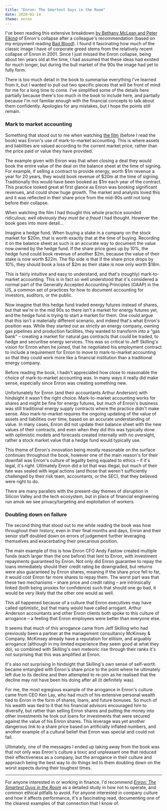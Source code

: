 ```yaml
---
title: "Enron: The Smartest Guys in the Room"
date: 2020-01-14
theme: enron
---
```


I've been reading this extensive breakdown [by Bethany McLean and Peter
Elkind][enron-link] of Enron's collapse after a colleague's recommendation
(based on my enjoyment reading [Bad Blood][bad-blood-link]). I found it
fascinating how much of the classic image I have of corporate greed stems from
the relatively recent collapse of Enron in 2001. Since I just missed the Enron
collapse, being about ten years old at the time, I had assumed that these ideas
had existed for much longer, but during the bull market of the 90s the image had
yet to fully form.

There is too much detail in the book to summarise everything I've learned from
it, but I wanted to pull out two specific pieces that will be front of mind for
me for a long time to come. I've simplified some of the details here partially
because there's too much in the book to include here, and partially because I'm
not familiar enough with the financial concepts to talk about them confidently.
Apologies for any mistakes, but I hope the points still remain.

### Mark to market accounting

Something that stood out to me when watching [the film][enron-film-link] (before
I read the book) was Enron's use of mark-to-market accounting. This is
where assets and liabilities are valued according to the current market price,
rather than the price paid or value they have provided.

The example given with Enron was that when closing a deal they would book the
entire value of the deal on the balance sheet at the time of signing. For
example, if selling a contract to provide energy, worth $1m revenue a year for
20 years, they would book revenue of $20m at the time of signing. Traditionally
this would have been booked as \$1m each year of the contract. This practice
looked great at first glance as Enron was booking significant revenues, and
could show huge growth. The market and analysts loved this and it was reflected
in their share price from the mid-90s until not long before their collapse.

When watching the film I had thought this whole practice sounded ridiculous;
_well obviously they must be a fraud_ I had thought. However the book goes into
more detail...

Imagine a hedge fund. When buying a stake in a company on the stock market for
$20m, that is worth exactly that at the time of buying. Recording it on the
balance sheet as such is an accurate way to document the value now owned by the
hedge fund. If the share price goes up by 10%, the hedge fund could book revenue
of another $2m, because the value of their stake is now worth $22m. The flip
side is that if the share price drops by 10%, they should book a loss of $2m as
their stake is now only worth \$18m.

This is fairly intuitive and easy to understand, and that's
(roughly) mark-to-market accounting. This is in fact so well understood
that it's considered a normal part of the Generally Accepted Accounting
Principles (GAAP) in the US, a common set of practices for how to document
accounting for investors, auditors, or the public.

Now imagine that this hedge fund traded energy futures instead of shares, but
that we're in the mid 90s so there isn't a market for energy futures yet, and
the hedge fund is trying to start a market for them. One could argue that this
isn't a materially different scenario, and indeed that's what Enron's position
was. While they started out as strictly an energy company, owning gas pipelines
and production facilities, they wanted to transform into a “gas bank” – creating
a market for natural gas contracts that could be traded, to hedge and securitise
energy services. This was so critical to Jeff Skilling's vision for Enron when
he joined, that he negotiated his employment contract to include a requirement
for Enron to move to mark-to-market accounting so that they could work more like
a financial institution than a traditional energy company.

Before reading the book, I hadn't appreciated how close to reasonable the choice
of mark-to-market accounting was. In many ways it really did make sense,
especially since Enron was creating something new.

Unfortunately for Enron (and their accountants Arthur Anderson) with hindsight
it wasn't the right choice. Mark-to-market accounting works for shares and might
be fine for energy futures, but much of Enron's business was still traditional
energy supply contracts where the practice didn't make sense. Also
mark-to-market requires the ongoing updating of the value of assets and
liabilities over time, based on an accurate understanding of value. In many
cases, Enron did not update their balance sheet with the new values of their
contracts, and even when they did this was typically done with optimistic models
and forecasts created internally with no oversight, rather a stock market value
that a hedge fund would typically use.

This theme of Enron's innovation being mostly reasonable on the surface
continues throughout the book, however one of the main reason's for their
downfall was Enron's culture of legality being equated to ethics – if it's
legal, it's _right_. Ultimately Enron did a lot that was illegal, but much of
their fate was sealed with legal actions (and those that weren't sufficiently
challenged by their risk team, accountants, or the SEC), that they believed were
right to do.

There are many parallels with the present-day themes of _disruption_ in Silicon
Valley and the tech ecosystem, but in place of financial engineering run amok we
see privacy/targeting and exploitation of workers.

### Doubling down on failure

The second thing that stood out to me while reading the book was how throughout
their history, even in their final months and days, Enron and their senior staff
doubled down on errors of judgement further leveraging themselves and
exacerbating their precarious position.

The main example of this is how Enron CFO Andy Fastow created multiple funds
(each larger than the one before) that lent to Enron, with investment repayments
guaranteed by Enron. Not only did Enron guarantee to repay the loans immediately
should their credit rating be downgraded, but returns were also guaranteed
by Enron shares, meaning if the share price fell to far, it would cost Enron
far more shares to repay them. The worst part was that these two mechanisms –
share price and credit rating – are intrinsically linked (both being proxies for
confidence) such that should one go bad, it would be very likely that the other
one would as well.

This all happened because of a culture that Enron executives may have called
optimistic, but that many would have called arrogant. Arthur Anderson
accountants and other Enron clients both spoke to this culture of arrogance – a
feeling that Enron employees were better than everyone else.

It seems that much of this arrogance came from Jeff Skilling who had
previously been a partner at the management consultancy McKinsey & Company.
McKinsey already have a reputation for elitism, and arguably arrogance (although
in my limited experience they seem good at what they do), so combined with
Skilling's own meteoric rise through their ranks it's not surprising that this
was amplified at Enron.

It's also not surprising in hindsight that Skilling's own sense of self-worth
became entangled with Enron's share price to the point where he ultimately left
due to its decline and then attempted to re-join as he realised that the decline
may not have been his doing after all (it definitely was).

For me, the most egregious example of the arrogance in Enron's culture came from
CEO Ken Lay, who had much of his extensive personal wealth tied to Enron in the
form of shares, loans, and future bonuses. So much of his wealth was tied to it
that his financial advisors encouraged him to diversify, but rather than selling
Enron shares and putting the money into other investments he took out loans for
investments that were secured against the value of his Enron shares. This
leverage was yet another dangerous link to a share price based on artificially
inflated numbers, and another example of a cultural belief that Enron was
special and could not fail.

Ultimately, one of the messages I ended up taking away from the book was that
not only was Enron's culture a toxic and unpleasant one that reduced their
effectiveness as a company, but the arrogance in their culture and approach
being the best way to do things led to them doubling down on the worst aspects
during their toughest times.

---

For anyone interested in or working in finance, I'd recommend [_Enron: The
Smartest Guys in the Room_][enron-link] as a detailed study in how not to
operate, and common ethical pitfalls to avoid. For anyone interested in company
culture and how it affects performance, it's a fascinating read, documenting one
of the clearest examples of that connection that I know of.

[enron-link]: https://www.amazon.co.uk/gp/product/B00D8Q0DL4/ref=as_li_qf_asin_il_tl?ie=UTF8&tag=danpalmer07-21&creative=6738&linkCode=as2&creativeASIN=B00D8Q0DL4&linkId=86e577725748cd8ea38a3dd9e86005df
[bad-blood-link]: https://www.amazon.co.uk/gp/product/1509868089/ref=as_li_qf_asin_il_tl?ie=UTF8&tag=danpalmer07-21&creative=6738&linkCode=as2&creativeASIN=1509868089&linkId=ea88b9577e8417cdb6d80c4f203db6ab
[enron-film-link]: https://www.amazon.co.uk/gp/product/B00ET1RB6C/ref=as_li_qf_asin_il_tl?ie=UTF8&tag=danpalmer07-21&creative=6738&linkCode=as2&creativeASIN=B00ET1RB6C&linkId=6816c5aa0e31aaddc32d15466f1bc0df
